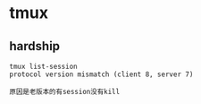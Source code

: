 # tmux

## hardship

```
tmux list-session
protocol version mismatch (client 8, server 7)
```

```
原因是老版本的有session没有kill
```
